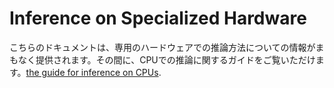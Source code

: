 <!--Copyright 2023 The HuggingFace Team. All rights reserved.

Licensed under the Apache License, Version 2.0 (the "License"); you may not use this file except in compliance with
the License. You may obtain a copy of the License at

http://www.apache.org/licenses/LICENSE-2.0

Unless required by applicable law or agreed to in writing, software distributed under the License is distributed on
an "AS IS" BASIS, WITHOUT WARRANTIES OR CONDITIONS OF ANY KIND, either express or implied. See the License for the

⚠️ Note that this file is in Markdown but contain specific syntax for our doc-builder (similar to MDX) that may not be
rendered properly in your Markdown viewer.

-->

# Inference on Specialized Hardware

こちらのドキュメントは、専用のハードウェアでの推論方法についての情報がまもなく提供されます。その間に、CPUでの推論に関するガイドをご覧いただけます。[the guide for inference on CPUs](perf_infer_cpu).